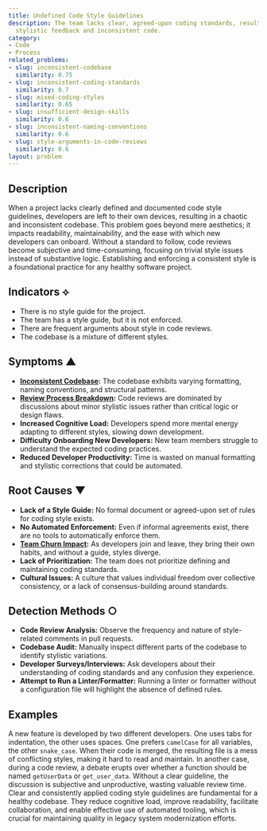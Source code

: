 ```yaml
---
title: Undefined Code Style Guidelines
description: The team lacks clear, agreed-upon coding standards, resulting in subjective
  stylistic feedback and inconsistent code.
category:
- Code
- Process
related_problems:
- slug: inconsistent-codebase
  similarity: 0.75
- slug: inconsistent-coding-standards
  similarity: 0.7
- slug: mixed-coding-styles
  similarity: 0.65
- slug: insufficient-design-skills
  similarity: 0.6
- slug: inconsistent-naming-conventions
  similarity: 0.6
- slug: style-arguments-in-code-reviews
  similarity: 0.6
layout: problem
---
```


## Description
When a project lacks clearly defined and documented code style guidelines, developers are left to their own devices, resulting in a chaotic and inconsistent codebase. This problem goes beyond mere aesthetics; it impacts readability, maintainability, and the ease with which new developers can onboard. Without a standard to follow, code reviews become subjective and time-consuming, focusing on trivial style issues instead of substantive logic. Establishing and enforcing a consistent style is a foundational practice for any healthy software project.

## Indicators ⟡
- There is no style guide for the project.
- The team has a style guide, but it is not enforced.
- There are frequent arguments about style in code reviews.
- The codebase is a mixture of different styles.

## Symptoms ▲

- **[Inconsistent Codebase](inconsistent-codebase.md):** The codebase exhibits varying formatting, naming conventions, and structural patterns.
- **[Review Process Breakdown](review-process-breakdown.md):** Code reviews are dominated by discussions about minor stylistic issues rather than critical logic or design flaws.
- **Increased Cognitive Load:** Developers spend more mental energy adapting to different styles, slowing down development.
- **Difficulty Onboarding New Developers:** New team members struggle to understand the expected coding practices.
- **Reduced Developer Productivity:** Time is wasted on manual formatting and stylistic corrections that could be automated.

## Root Causes ▼

- **Lack of a Style Guide:** No formal document or agreed-upon set of rules for coding style exists.
- **No Automated Enforcement:** Even if informal agreements exist, there are no tools to automatically enforce them.
- **[Team Churn Impact](team-churn-impact.md):** As developers join and leave, they bring their own habits, and without a guide, styles diverge.
- **Lack of Prioritization:** The team does not prioritize defining and maintaining coding standards.
- **Cultural Issues:** A culture that values individual freedom over collective consistency, or a lack of consensus-building around standards.

## Detection Methods ○

- **Code Review Analysis:** Observe the frequency and nature of style-related comments in pull requests.
- **Codebase Audit:** Manually inspect different parts of the codebase to identify stylistic variations.
- **Developer Surveys/Interviews:** Ask developers about their understanding of coding standards and any confusion they experience.
- **Attempt to Run a Linter/Formatter:** Running a linter or formatter without a configuration file will highlight the absence of defined rules.

## Examples
A new feature is developed by two different developers. One uses tabs for indentation, the other uses spaces. One prefers `camelCase` for all variables, the other `snake_case`. When their code is merged, the resulting file is a mess of conflicting styles, making it hard to read and maintain. In another case, during a code review, a debate erupts over whether a function should be named `getUserData` or `get_user_data`. Without a clear guideline, the discussion is subjective and unproductive, wasting valuable review time. Clear and consistently applied coding style guidelines are fundamental for a healthy codebase. They reduce cognitive load, improve readability, facilitate collaboration, and enable effective use of automated tooling, which is crucial for maintaining quality in legacy system modernization efforts.